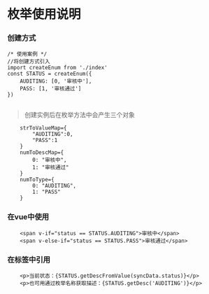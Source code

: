 # 枚举使用说明

### 创建方式



```
/* 使用案例 */
//将创建方式引入
import createEnum from './index'
const STATUS = createEnum({
    AUDITING: [0, '审核中'],
    PASS: [1, '审核通过']
})


```
> 创建实例后在枚举方法中会产生三个对象


```
    strToValueMap={
        "AUDITING":0,
        "PASS":1
    }
    numToDescMap={
        0: "审核中",
        1: "审核通过"   
    }
    numToType={
        0: "AUDITING",
        1: "PASS" 
    }
```

### 在vue中使用


```
    <span v-if="status == STATUS.AUDITING">审核中</span>
    <span v-else-if="status == STATUS.PASS">审核通过</span>
```
### 在标签中引用

```
    <p>当前状态：{STATUS.getDescFromValue(syncData.status)}</p>
    <p>也可用通过枚举名称获取描述：{STATUS.getDesc('AUDITING')}</p>
```




